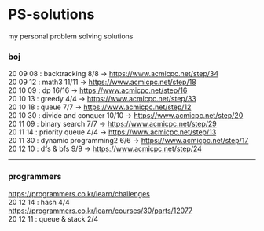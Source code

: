 # PS-solutions
my personal problem solving solutions

### boj
20 09 08 : backtracking 8/8 -> https://www.acmicpc.net/step/34  
20 09 12 : math3 11/11 -> https://www.acmicpc.net/step/18  
20 10 09 : dp 16/16 -> https://www.acmicpc.net/step/16   
20 10 13 : greedy 4/4 -> https://www.acmicpc.net/step/33   
20 10 18 : queue 7/7 -> https://www.acmicpc.net/step/12   
20 10 30 : divide and conquer 10/10 -> https://www.acmicpc.net/step/20   
20 11 09 : binary search 7/7 -> https://www.acmicpc.net/step/29   
20 11 14 : priority queue 4/4 -> https://www.acmicpc.net/step/13   
20 11 30 : dynamic programming2 6/6 -> https://www.acmicpc.net/step/17   
20 12 10 : dfs & bfs 9/9 -> https://www.acmicpc.net/step/24   

- - -
### programmers
https://programmers.co.kr/learn/challenges  
20 12 14 : hash 4/4 https://programmers.co.kr/learn/courses/30/parts/12077   
20 12 11 : queue & stack 2/4   
